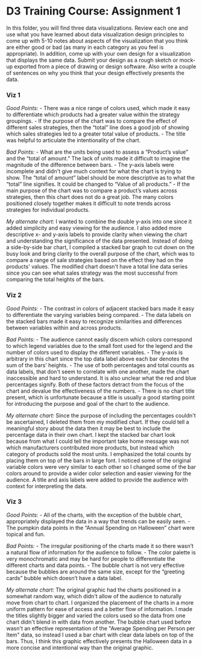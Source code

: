 # D3 Training Course: Assignment 1

In this folder, you will find three data visualizations. Review each one and use what you have learned about data visualization design principles to come up with 5-10 notes about aspects of the visualization that you think are either good or bad (as many in each category as you feel is appropriate). In addition, come up with your own design for a visualization that displays the same data. Submit your design as a rough sketch or mock-up exported from a piece of drawing or design software. Also write a couple of sentences on why you think that your design effectively presents the data.

### Viz 1

*Good Points:*
	- There was a nice range of colors used, which made it easy to differentiate which products had a greater value within the strategy groupings.
	- If the purpose of the chart was to compare the effect of different sales strategies, then the “total” line does a good job of showing which sales strategies led to a greater total value of products.
	- The title was helpful to articulate the intentionality of the chart. 

*Bad Points:*
	- What are the units being used to assess a “Product’s value” and the “total of amount.” The lack of units made it difficult to imagine the magnitude of the difference between bars. 
	- The y-axis labels were incomplete and didn't give much context for what the chart is trying to show. The “total of amount” label should be more descriptive as to what the “total” line signifies. It could be changed to “Value of all products.”
	- If the main purpose of the chart was to compare a product’s values across strategies, then this chart does not do a great job. The many colors positioned closely together makes it difficult to note trends across strategies for individual products.  

*My alternate chart:*
I wanted to combine the double y-axis into one since it added simplicity and easy viewing for the audience. I also added more descriptive x- and y-axis labels to provide clarity when viewing the chart and understanding the significance of the data presented. Instead of doing a side-by-side bar chart, I compiled a stacked bar graph to cut down on the busy look and bring clarity to the overall purpose of the chart, which was to compare a range of sale strategies based on the effect they had on the products' values. The modified chart doesn't have a total line data series since you can see what sales strategy was the most successful from comparing the total heights of the bars.



### Viz 2

*Good Points:*
	- The contrast in colors of adjacent stacked bars made it easy to differentiate the varying variables being compared.
	- The data labels on the stacked bars made it easy to recognize similarities and differences between variables within and across products.   

*Bad Points:*
	- The audience cannot easily discern which colors correspond to which legend variables due to the small font used for the legend and the number of colors used to display the different variables.
	- The y-axis is arbitrary in this chart since the top data label above each bar denotes the sum of the bars’ heights.
	- The use of both percentages and total counts as data labels, that don't seem to correlate with one another, made the chart inaccessible and hard to understand. It is also unclear what the red and blue percentages signify. Both of these factors detract from the focus of the chart and devalue the effectiveness of the numbers.
	- There is no chart title present, which is unfortunate because a title is usually a good starting point for introducing the purpose and goal of the chart to the audience. 

*My alternate chart:*
Since the purpose of including the percentages couldn't be ascertained, I deleted them from my modified chart. If they could tell a meaningful story about the data then it may be best to include the percentage data in their own chart. I kept the stacked bar chart look because from what I could tell the important take home message was not which manufacturers contributed more products, but instead which category of products sold the most units. I emphasized the total counts by placing them on top of the bars in large font. I noticed some of the original variable colors were very similar to each other so I changed some of the bar colors around to provide a wider color selection and easier viewing for the audience. A title and axis labels were added to provide the audience with context for interpreting the data. 



### Viz 3

*Good Points:*
	- All of the charts, with the exception of the bubble chart, appropriately displayed the data in a way that trends can be easily seen.
	- The pumpkin data points in the “Annual Spending on Halloween” chart were topical and fun.

*Bad Points:*
	- The irregular positioning of the charts made it so there wasn’t a natural flow of information for the audience to follow. 
	- The color palette is very monochromatic and may be hard for people to differentiate the different charts and data points.
	- The bubble chart is not very effective because the bubbles are around the same size, except for the “greeting cards” bubble which doesn’t have a data label.

*My alternate chart:*
The original graphic had the charts positioned in a somewhat random way, which didn't allow of the audience to naturally move from chart to chart. I organized the placement of the charts in a more uniform pattern for ease of access and a better flow of information. I made the titles slightly bigger and varied the colors used so the data from one chart didn't blend in with data from another. The bubble chart used before wasn't an effective representation of the "Average Spending per Person per Item" data, so instead I used a bar chart with clear data labels on top of the bars. Thus, I think this graphic effectively presents the Halloween data in a more concise and intentional way than the original graphic. 